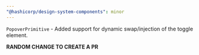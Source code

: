 ```yaml
---
"@hashicorp/design-system-components": minor
---
```


<!-- START utilities/popover-primitive -->
`PopoverPrimitive` - Added support for dynamic swap/injection of the toggle element.
<!-- END -->


**RANDOM CHANGE TO CREATE A PR**